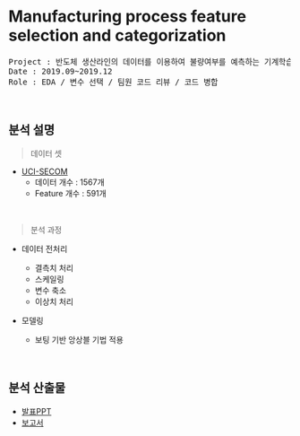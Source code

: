 # Manufacturing process feature selection and categorization

<pre>
Project : 반도체 생산라인의 데이터를 이용하여 불량여부를 예측하는 기계학습 모델 개발
Date : 2019.09~2019.12
Role : EDA / 변수 선택 / 팀원 코드 리뷰 / 코드 병합 
</pre>
<br>

## 분석 설명
> 데이터 셋
- [UCI-SECOM](https://www.kaggle.com/paresh2047/uci-semcom) 
  - 데이터 개수 : 1567개
  - Feature 개수 : 591개
<br>

> 분석 과정 
  - 데이터 전처리 
    - 결측치 처리 
    - 스케일링
    - 변수 축소
    - 이상치 처리 
   
  - 모델링 
    - 보팅 기반 앙상블 기법 적용
<br>

## 분석 산출물
- [발표PPT](https://github.com/sihyeon3523/Manufacturing-process-feature-selection-and-categorization/blob/f959cf0829ab288300ffcb2f2ad8e1656975fcc2/%EB%B6%84%EC%84%9D%20%EC%82%B0%EC%B6%9C%EB%AC%BC/%EB%B0%98%EB%8F%84%EC%B2%B4%EB%B6%88%EB%9F%89_%EB%B0%9C%ED%91%9C%EC%9E%90%EB%A3%8C_6%EC%A1%B0.pdf) 
- [보고서](https://github.com/sihyeon3523/Manufacturing-process-feature-selection-and-categorization/blob/f959cf0829ab288300ffcb2f2ad8e1656975fcc2/%EB%B6%84%EC%84%9D%20%EC%82%B0%EC%B6%9C%EB%AC%BC/%EB%B0%98%EB%8F%84%EC%B2%B4%EB%B6%88%EB%9F%89_%EB%B3%B4%EA%B3%A0%EC%84%9C_6%EC%A1%B0.pdf) 
